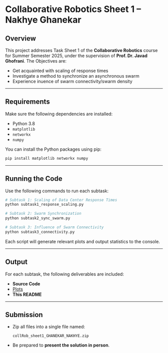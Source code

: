 
# Collaborative Robotics Sheet 1 – Nakhye Ghanekar

## Overview

This project addresses Task Sheet 1 of the **Collaborative Robotics** course for Summer Semester 2025, under the supervision of **Prof. Dr. Javad Ghofrani**. The  Objectives are:

- Get acquainted with scaling of response times
- Investigate a method to synchronize an asynchronous swarm
- Experience inuence of swarm connectivity/swarm density
---

## Requirements

Make sure the following dependencies are installed:

- Python 3.8  
- `matplotlib`  
- `networkx`  
- `numpy`  

You can install the Python packages using pip:

```bash
pip install matplotlib networkx numpy
```

---

## Running the Code

Use the following commands to run each subtask:

```bash
# Subtask 1: Scaling of Data Center Response Times
python subtask1_response_scaling.py

# Subtask 2: Swarm Synchronization
python subtask2_sync_swarm.py

# Subtask 3: Influence of Swarm Connectivity
python subtask3_connectivity.py
```

Each script will generate relevant plots and output statistics to the console.

---

## Output

For each subtask, the following deliverables are included:

- **Source Code**
- [Plots](./Plots/)  
- **This README**

---

## Submission

- Zip all files into a single file named:
  ```
  collRob_sheet1_GHANEKAR_NAKHYE.zip
  ```
- Be prepared to **present the solution in person**.

